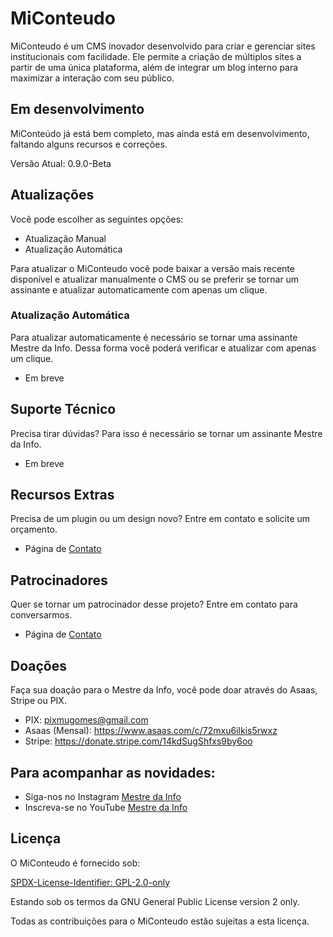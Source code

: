 # MiConteudo

MiConteudo é um CMS inovador desenvolvido para criar e gerenciar sites institucionais com facilidade. Ele permite a criação de múltiplos sites a partir de uma única plataforma, além de integrar um blog interno para maximizar a interação com seu público.

## Em desenvolvimento

MiConteúdo já está bem completo, mas ainda está em desenvolvimento, faltando alguns recursos e correções.

Versão Atual: 0.9.0-Beta

## Atualizações

Você pode escolher as seguintes opções:

- Atualização Manual
- Atualização Automática

Para atualizar o MiConteudo você pode baixar a versão mais recente disponível e atualizar manualmente o CMS ou se preferir se tornar um assinante e atualizar automaticamente com apenas um clique.

### Atualização Automática

Para atualizar automaticamente é necessário se tornar uma assinante Mestre da Info. Dessa forma você poderá verificar e atualizar com apenas um clique.

- Em breve

## Suporte Técnico

Precisa tirar dúvidas? Para isso é necessário se tornar um assinante Mestre da Info.

- Em breve

## Recursos Extras

Precisa de um plugin ou um design novo? Entre em contato e solicite um orçamento.

- Página de [Contato](https://www.mestredainfo.com.br/contato/)

## Patrocinadores

Quer se tornar um patrocinador desse projeto? Entre em contato para conversarmos.

- Página de [Contato](https://www.mestredainfo.com.br/contato/)

## Doações

Faça sua doação para o Mestre da Info, você pode doar através do Asaas, Stripe ou PIX.

- PIX: pixmugomes@gmail.com
- Asaas (Mensal): https://www.asaas.com/c/72mxu6ilkis5rwxz
- Stripe: https://donate.stripe.com/14kdSugShfxs9by6oo

## Para acompanhar as novidades:

- Siga-nos no Instagram [Mestre da Info](https://www.instagram.com/mestredainfo/)
- Inscreva-se no YouTube [Mestre da Info](https://www.youtube.com/@mestredainfo/)

## Licença

O MiConteudo é fornecido sob:

[SPDX-License-Identifier: GPL-2.0-only](https://spdx.org/licenses/GPL-2.0-only.html)

Estando sob os termos da GNU General Public License version 2 only.

Todas as contribuições para o MiConteudo estão sujeitas a esta licença.